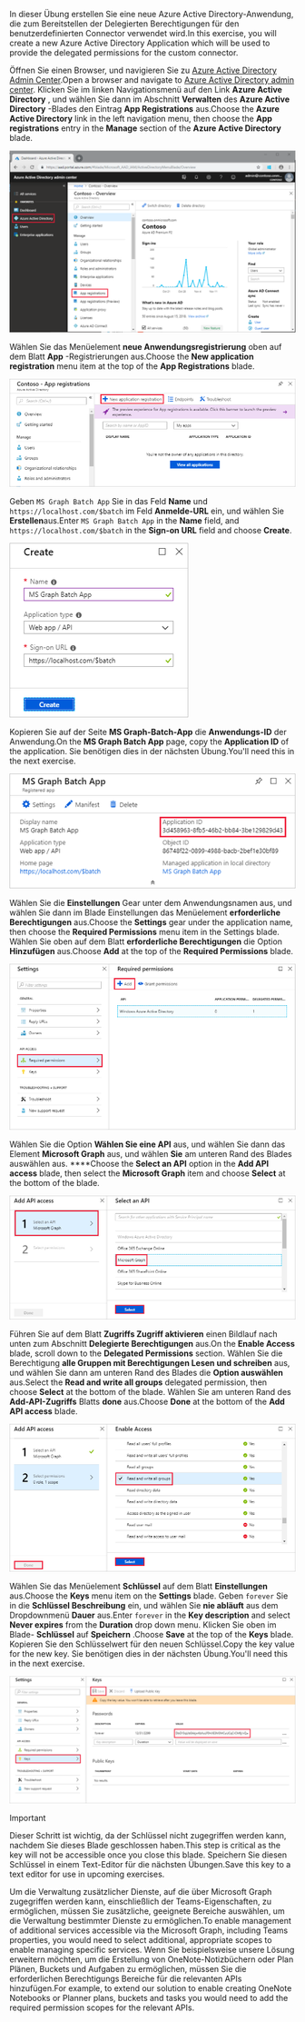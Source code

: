 <!-- markdownlint-disable MD002 MD041 -->

<span data-ttu-id="40eca-101">In dieser Übung erstellen Sie eine neue Azure Active Directory-Anwendung, die zum Bereitstellen der Delegierten Berechtigungen für den benutzerdefinierten Connector verwendet wird.</span><span class="sxs-lookup"><span data-stu-id="40eca-101">In this exercise, you will create a new Azure Active Directory Application which will be used to provide the delegated permissions for the custom connector.</span></span>

<span data-ttu-id="40eca-102">Öffnen Sie einen Browser, und navigieren Sie zu [Azure Active Directory Admin Center](https://aad.portal.azure.com).</span><span class="sxs-lookup"><span data-stu-id="40eca-102">Open a browser and navigate to [Azure Active Directory admin center](https://aad.portal.azure.com).</span></span> <span data-ttu-id="40eca-103">Klicken Sie im linken Navigationsmenü auf den Link **Azure Active Directory** , und wählen Sie dann im Abschnitt **Verwalten** des **Azure Active Directory** -Blades den Eintrag **App Registrations** aus.</span><span class="sxs-lookup"><span data-stu-id="40eca-103">Choose the **Azure Active Directory** link in the left navigation menu, then choose the **App registrations** entry in the **Manage** section of the **Azure Active Directory** blade.</span></span>

![Ein Screenshot des Azure Active Directory-Blades im Azure Active Directory Admin Center](./images/app-reg1.png)

<span data-ttu-id="40eca-105">Wählen Sie das Menüelement **neue Anwendungsregistrierung** oben auf dem Blatt **App** -Registrierungen aus.</span><span class="sxs-lookup"><span data-stu-id="40eca-105">Choose the **New application registration** menu item at the top of the **App Registrations** blade.</span></span>

![Ein Screenshot des Blades "App-Registrierungen" im Azure Active Directory Admin Center](./images/app-reg2.png)

<span data-ttu-id="40eca-107">Geben `MS Graph Batch App` Sie in das Feld **Name** und `https://localhost.com/$batch` im Feld **Anmelde-URL** ein, und wählen Sie **Erstellen**aus.</span><span class="sxs-lookup"><span data-stu-id="40eca-107">Enter `MS Graph Batch App` in the **Name** field, and `https://localhost.com/$batch` in the **Sign-on URL** field and choose **Create**.</span></span>

![Ein Screenshot des Formulars erstellen für eine neue APP-Registrierung im Azure Active Directory Admin Center](./images/app-reg3.png)

<span data-ttu-id="40eca-109">Kopieren Sie auf der Seite **MS Graph-Batch-App** die **Anwendungs-ID** der Anwendung.</span><span class="sxs-lookup"><span data-stu-id="40eca-109">On the **MS Graph Batch App** page, copy the **Application ID** of the application.</span></span> <span data-ttu-id="40eca-110">Sie benötigen dies in der nächsten Übung.</span><span class="sxs-lookup"><span data-stu-id="40eca-110">You'll need this in the next exercise.</span></span>

![Screenshot der registrierten Anwendungsseite](./images/app-reg4.png)

<span data-ttu-id="40eca-112">Wählen Sie die **Einstellungen** Gear unter dem Anwendungsnamen aus, und wählen Sie dann im Blade Einstellungen das Menüelement **erforderliche Berechtigungen** aus.</span><span class="sxs-lookup"><span data-stu-id="40eca-112">Choose the **Settings** gear under the application name, then choose the **Required Permissions** menu item in the Settings blade.</span></span> <span data-ttu-id="40eca-113">Wählen Sie oben auf dem Blatt **erforderliche Berechtigungen** die Option **Hinzufügen** aus.</span><span class="sxs-lookup"><span data-stu-id="40eca-113">Choose **Add** at the top of the **Required Permissions** blade.</span></span>

![Screenshot des erforderlichen Berechtigungs Blatts](./images/app-perms1.png)

<span data-ttu-id="40eca-115">Wählen Sie die Option **Wählen Sie eine API** aus, und wählen Sie dann das Element **Microsoft Graph** aus, und wählen **Sie** am unteren Rand des Blades auswählen aus. \*\*\*\*</span><span class="sxs-lookup"><span data-stu-id="40eca-115">Choose the **Select an API** option in the **Add API access** blade, then select the **Microsoft Graph** item and choose **Select** at the bottom of the blade.</span></span>

![Screenshot des Auswahl-API-Blatts](./images/app-perms2.png)

<span data-ttu-id="40eca-117">Führen Sie auf dem Blatt **Zugriffs Zugriff aktivieren** einen Bildlauf nach unten zum Abschnitt **Delegierte Berechtigungen** aus.</span><span class="sxs-lookup"><span data-stu-id="40eca-117">On the **Enable Access** blade, scroll down to the **Delegated Permissions** section.</span></span> <span data-ttu-id="40eca-118">Wählen Sie die Berechtigung **alle Gruppen mit Berechtigungen Lesen und schreiben** aus, und wählen Sie dann am unteren Rand des Blades die **Option auswählen** aus.</span><span class="sxs-lookup"><span data-stu-id="40eca-118">Select the **Read and write all groups** delegated permission, then choose **Select** at the bottom of the blade.</span></span> <span data-ttu-id="40eca-119">Wählen Sie am unteren Rand des **Add-API-Zugriffs** Blatts **done** aus.</span><span class="sxs-lookup"><span data-stu-id="40eca-119">Choose **Done** at the bottom of the **Add API access** blade.</span></span>

 ![Screenshot des Zugriffs Blatts "aktivieren"](./images/app-perms3.png)

<span data-ttu-id="40eca-121">Wählen Sie das Menüelement **Schlüssel** auf dem Blatt **Einstellungen** aus.</span><span class="sxs-lookup"><span data-stu-id="40eca-121">Choose the **Keys** menu item on the **Settings** blade.</span></span> <span data-ttu-id="40eca-122">Geben `forever` Sie in die **Schlüssel Beschreibung** ein, und wählen Sie **nie abläuft** aus dem Dropdownmenü **Dauer** aus.</span><span class="sxs-lookup"><span data-stu-id="40eca-122">Enter `forever` in the **Key description** and select **Never expires** from the **Duration** drop down menu.</span></span> <span data-ttu-id="40eca-123">Klicken Sie oben im Blade- **Schlüssel** auf **Speichern** .</span><span class="sxs-lookup"><span data-stu-id="40eca-123">Choose **Save** at the top of the **Keys** blade.</span></span> <span data-ttu-id="40eca-124">Kopieren Sie den Schlüsselwert für den neuen Schlüssel.</span><span class="sxs-lookup"><span data-stu-id="40eca-124">Copy the key value for the new key.</span></span> <span data-ttu-id="40eca-125">Sie benötigen dies in der nächsten Übung.</span><span class="sxs-lookup"><span data-stu-id="40eca-125">You'll need this in the next exercise.</span></span>

![Ein Screenshot des Keys-Blades](./images/app-key1.png)

> [!IMPORTANT]
> <span data-ttu-id="40eca-127">Dieser Schritt ist wichtig, da der Schlüssel nicht zugegriffen werden kann, nachdem Sie dieses Blade geschlossen haben.</span><span class="sxs-lookup"><span data-stu-id="40eca-127">This step is critical as the key will not be accessible once you close this blade.</span></span> <span data-ttu-id="40eca-128">Speichern Sie diesen Schlüssel in einem Text-Editor für die nächsten Übungen.</span><span class="sxs-lookup"><span data-stu-id="40eca-128">Save this key to a text editor for use in upcoming exercises.</span></span>

<span data-ttu-id="40eca-129">Um die Verwaltung zusätzlicher Dienste, auf die über Microsoft Graph zugegriffen werden kann, einschließlich der Teams-Eigenschaften, zu ermöglichen, müssen Sie zusätzliche, geeignete Bereiche auswählen, um die Verwaltung bestimmter Dienste zu ermöglichen.</span><span class="sxs-lookup"><span data-stu-id="40eca-129">To enable management of additional services accessible via the Microsoft Graph, including Teams properties, you would need to select additional, appropriate scopes to enable managing specific services.</span></span> <span data-ttu-id="40eca-130">Wenn Sie beispielsweise unsere Lösung erweitern möchten, um die Erstellung von OneNote-Notizbüchern oder Plan Plänen, Buckets und Aufgaben zu ermöglichen, müssen Sie die erforderlichen Berechtigungs Bereiche für die relevanten APIs hinzufügen.</span><span class="sxs-lookup"><span data-stu-id="40eca-130">For example, to extend our solution to enable creating OneNote Notebooks or Planner plans, buckets and tasks you would need to add the required permission scopes for the relevant APIs.</span></span>